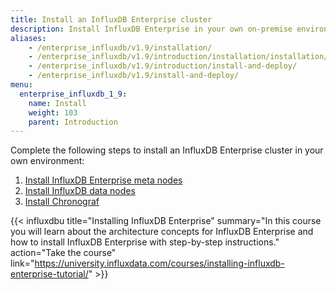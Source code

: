 ```yaml
---
title: Install an InfluxDB Enterprise cluster
description: Install InfluxDB Enterprise in your own on-premise environment.
aliases:
    - /enterprise_influxdb/v1.9/installation/
    - /enterprise_influxdb/v1.9/introduction/installation/installation/
    - /enterprise_influxdb/v1.9/introduction/install-and-deploy/
    - /enterprise_influxdb/v1.9/install-and-deploy/
menu:
  enterprise_influxdb_1_9:
    name: Install
    weight: 103
    parent: Introduction
---
```


Complete the following steps to install an InfluxDB Enterprise cluster in your own environment:

1. [Install InfluxDB Enterprise meta nodes](/enterprise_influxdb/v1.9/introduction/installation/installation/meta_node_installation/)
2. [Install InfluxDB data nodes](/enterprise_influxdb/v1.9/introduction/installation/installation/data_node_installation/)
3. [Install Chronograf](/enterprise_influxdb/v1.9/introduction/installation/installation/chrono_install/)

{{< influxdbu title="Installing InfluxDB Enterprise" summary="In this course you will learn about the architecture concepts for InfluxDB Enterprise and how to install InfluxDB Enterprise with step-by-step instructions." action="Take the course" link="https://university.influxdata.com/courses/installing-influxdb-enterprise-tutorial/" >}}
